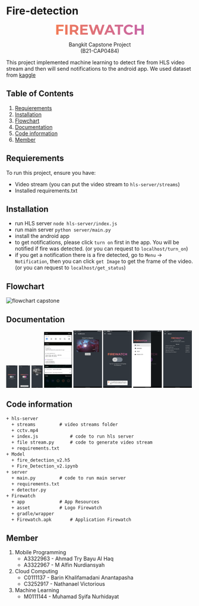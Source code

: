 # Fire-detection

<p align="center">
     <img src="https://github.com/msnhdyt/Fire-detection/blob/main/Firewatch/asset/logo.png?raw=true ">
</p>

<p align="center" >
Bangkit Capstone Project<br/>
(B21-CAP0484)
</p>

This project implemented machine learning to detect fire from HLS video stream and then will send notifications to the android app. We used dataset from [kaggle](https://www.kaggle.com/tharakan684/urecamain)

## Table of Contents

1. [Requierements](#requierements)
2. [Installation](#installation)
3. [Flowchart](#flowchart)
4. [Documentation ](#documentation )
5. [Code information](#code-information)
6. [Member](#member)

## Requierements
To run this project, ensure you have:
- Video stream (you can put the video stream to `hls-server/streams`)
- Installed requirements.txt

## Installation
- run HLS server
`node hls-server/index.js`
- run main server
`python server/main.py`
- install the android app
- to get notifications, please click `turn on` first in the app. You will be notified if fire was detected. (or you can request to `localhost/turn_on`)
- if you get a notification there is a fire detected, go to `Menu` → `Notification`, then you can click `get Image` to get the frame of the video. (or you can request to `localhost/get_status`)

## Flowchart
![flowchart capstone](https://user-images.githubusercontent.com/56325833/120769525-6c953600-c547-11eb-9683-1a6f201ee94b.jpeg)

## Documentation 

<img src="https://github.com/msnhdyt/Fire-detection/blob/main/Firewatch/Screenshot/1.png?raw=true" alt="1" style="zoom:15%;" width="200" />

<img src="https://github.com/msnhdyt/Fire-detection/blob/main/Firewatch/Screenshot/2.png?raw=true" alt="1" style="zoom:15%;" width="200" />

<img src="https://github.com/msnhdyt/Fire-detection/blob/main/Firewatch/Screenshot/3.png?raw=true" alt="1" style="zoom:15%;" width="200" />

<img src="https://github.com/msnhdyt/Fire-detection/blob/main/Firewatch/Screenshot/4.png?raw=true" alt="1" style="zoom:15%;" width="500" />

<img src="https://github.com/msnhdyt/Fire-detection/blob/main/Firewatch/Screenshot/5.png?raw=true" alt="1" style="zoom:15%;" />

<img src="https://github.com/msnhdyt/Fire-detection/blob/main/Firewatch/Screenshot/6.png?raw=true" alt="1" style="zoom:15%;" />

<img src="https://github.com/msnhdyt/Fire-detection/blob/main/Firewatch/Screenshot/7.png?raw=true" alt="1" style="zoom:15%;" />

<img src="https://github.com/msnhdyt/Fire-detection/blob/main/Firewatch/Screenshot/8.png?raw=true" alt="1" style="zoom:15%;" />

## Code information

    + hls-server
      + streams			# video streams folder
      + cctv.mp4
      + index.js			# code to run hls server
      + file stream.py		# code to generate video stream
      + requirements.txt
    + Model
      + fire_detection_v2.h5
      + Fire_Detection_v2.ipynb
    + server
      + main.py			# code to run main server
      + requirements.txt
      + detector.py
    + Firewatch
      + app				# App Resources
      + asset			# Logo Firewatch
      + gradle/wrapper
      + Firewatch.apk		# Application Firewatch

## Member

1. Mobile Programming
   * A3322963 - Ahmad Try Bayu Al Haq
   * A3322967 - M Alfin Nurdiansyah
2. Cloud Computing
   * C0111137 - Barin Khalifamadani Anantapasha
   * C3252917 - Nathanael Victorious
3. Machine Learning
   * M0111144 - Muhamad Syifa Nurhidayat

